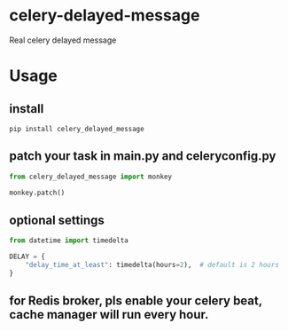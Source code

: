 # celery-delayed-message
Real celery delayed message 

# Usage
## install
```shell
pip install celery_delayed_message
```
## patch your task in main.py and celeryconfig.py
```python
from celery_delayed_message import monkey

monkey.patch()
```
## optional settings
```python
from datetime import timedelta

DELAY = {
    "delay_time_at_least": timedelta(hours=2),  # default is 2 hours
}
```
## for Redis broker, pls enable your celery beat, cache manager will run every hour.
